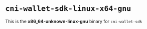 # `cni-wallet-sdk-linux-x64-gnu`

This is the **x86_64-unknown-linux-gnu** binary for `cni-wallet-sdk`

